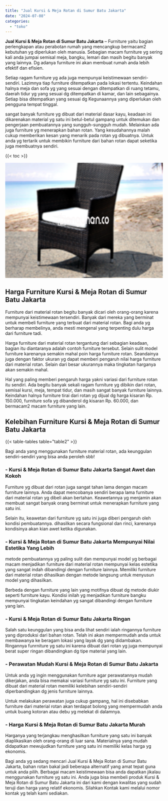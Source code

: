 ```yaml
---
title: "Jual Kursi & Meja Rotan di Sumur Batu Jakarta"
date: "2024-07-08"
categories: 
  - "toko"
---
```


**Jual Kursi & Meja Rotan di Sumur Batu Jakarta** – Furniture yaitu bagian perlengkapan atau perabotan rumah yang mencangkup bermacam2 kebutuhan yg diperlukan oleh manusia. Sebagian macam furniture yg sering kali anda jumpai semisal meja, bangku, lemari dan masih begitu banyak yang lainnya. Dg adanya furniture ini akan membuat rumah anda lebih efektif dan efisien.

Setiap ragam furniture yg ada juga mempunyai keistimewaan sendiri-sendiri. Lazimnya tiap furniture ditempatkan pada lokasi tertentu. Keindahan halnya meja dan sofa yg yang sesuai dengan ditempatkan di ruang tetamu, daerah tidur yg yang sesuai dg ditempatkan di kamar, dan lain sebagainya. Setiap bisa ditempatkan yang sesuai dg Kegunaannya yang diperlukan oleh pengguna tempat tinggal.

sangat banyak furniture yg dibuat dari material dasar kayu, keadaan ini dikarenakan material yg satu ini betul-betul gampang untuk ditemukan dan pengerjaan pembuatannya yang sungguh-sungguh mudah. Melainkan ada juga furniture yg menerapkan bahan rotan. Yang kesudahannya malah cukup memberikan kesan yang menarik pada rotan yg dibuatnya. Untuk anda yg tertarik untuk membikin furniture dari bahan rotan dapat seketika juga membuatnya sendiri.

{{< toc >}}

![Jual Kursi & Meja Rotan di Sumur Batu Jakarta](/images/kursi-meja-rotan-murah34.png)

## Harga Furniture Kursi & Meja Rotan di Sumur Batu Jakarta

Furniture dari material rotan begitu banyak dicari oleh orang-orang karena mempunyai keistimewaan tersendiri. Banyak dari mereka yang berminat untuk membeli furniture yang terbuat dari material rotan. Bagi anda yg berharap membelinya, anda mesti mengenal yang terpenting dulu harga dari furniture tadi.

Harga furniture dari material rotan tergantung dari sebagian keadaan, bagian itu diantaranya adalah contoh furniture tersebut. Selain sulit model furniture karenanya semakin mahal poin harga furniture rotan. Seandainya juga dengan faktor ukuran yg dapat memberi pengaruh nilai harga furniture dari material rotan. Selain dari besar ukurannya maka tingkatan harganya akan semakin mahal.

Hal yang paling memberi pengaruh harga yakni variasi dari furniture rotan itu sendiri. Ada begitu banyak sekali ragam furniture yg dibikin dari rotan, semisal kursi, meja, tempat tidur, dan masih sangat banyak furniture lainnya. Keindahan halnya furniture tirai dari rotan yg dijual dg harga kisaran Rp. 150.000, furniture sofa yg dibanderol dg kisaran Rp. 60.000, dan bermacam2 macam furniture yang lain.

## Kelebihan Furniture Kursi & Meja Rotan di Sumur Batu Jakarta

{{< table-tables table="table2" >}}

Bagi anda yang menggunakan furniture material rotan, ada keunggulan sendiri-sendiri yang bisa anda peroleh sbb!

### \- Kursi & Meja Rotan di Sumur Batu Jakarta Sangat Awet dan Kokoh

Furniture yg dibuat dari rotan juga sangat tahan lama dengan macam furniture lainnya. Anda dapat mencobanya sendiri berapa lama furniture dari material rotan yg dibeli akan bertahan. Keawetannya yg menjamin akan membuat sangat banyak orang berminat untuk menerapkan furniture yang satu ini.

Selain itu, keawetan dari furniture yg satu ini juga diberi pengaruh oleh kondisi pembuatannya. dihasilkan secara fungsional dan rinci, karenanya kondisinya akan kian awet ketika digunakan.

### \- Kursi & Meja Rotan di Sumur Batu Jakarta Mempunyai Nilai Estetika Yang Lebih

metode pembuatannya yg paling sulit dan mempunyai model yg berbagai macam menjadikan furniture dari material rotan mempunyai kelas estetika yang sangat indah dibandingi dengan furniture lainnya. Memiliki furniture dari material rotan dihasilkan dengan metode langsung untuk menyusun model yang dihasilkan.

Berbeda dengan furniture yang lain yang motifnya dibuat dg metode diukir seperti furniture kayu. Kondisi inilah yg menjadikan furniture bangku mempunyai tingkatan keindahan yg sangat dibandingi dengan furniture yang lain.

### \- Kursi & Meja Rotan di Sumur Batu Jakarta Ringan

Salah satu keunggulan yang bisa anda lihat sendiri ialah ringannya furniture yang diproduksi dari bahan rotan. Telah ini akan mempermudah anda untuk membawanya ke beragam lokasi yang layak dg yang didambakan. Ringannya funrniture yg satu ini karena dibuat dari rotan yg juga mempunyai berat super ringan dibandingkan dg tipe material yang lain.

### \- Perawatan Mudah Kursi & Meja Rotan di Sumur Batu Jakarta

Untuk anda yg ingin menggunakan furniture agar perawatannya mudah dikerjakan, anda bisa memakai variasi furniture yg satu ini. Furniture yang dibuat dari material rotan memiliki kelebihan sendiri-sendiri diperbandingkan dg jenis furniture lainnya.

Untuk melakukan perawatan juga cukup gampang, hal ini disebabkan furniture dari material rotan akan terdapat bolong yang mempermudah anda untuk buang kotoran atau debu yg melekat di dalamnya.

### \- Harga Kursi & Meja Rotan di Sumur Batu Jakarta Murah

Harganya yang terjangkau menghasilkan furniture yang satu ini banyak diaplikasikan oleh orang-orang di luar sana. Materialnya yang mudah didapatkan mewujudkan furniture yang satu ini memiliki kelas harga yg ekonomis.

Bagi anda yg sedang mencari Jual Kursi & Meja Rotan di Sumur Batu Jakarta, bahan rotan bakal jadi beberapa alternatif yang amat tepat guna untuk anda pilih. Berbagai macam keistimewaan bisa anda dapatkan jikalau menggunakan furniture yg satu ini. Anda juga bisa membeli produk Kursi & Meja Rotan di Sumur Batu Jakarta ini dari kami dengan kwalitas yang sudah teruji dan harga yang relatif ekonomis. Silahkan Kontak kami melalui nomor kontak yg telah kami sediakan.
